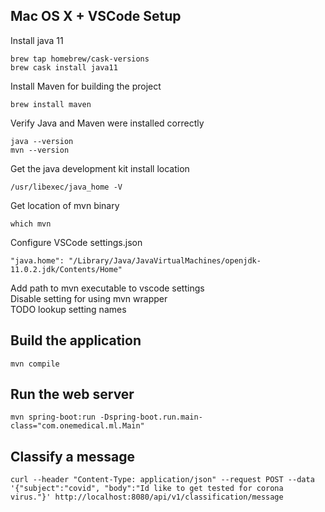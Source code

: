 ## Mac OS X + VSCode Setup
Install java 11
```
brew tap homebrew/cask-versions
brew cask install java11
```

Install Maven for building the project
```
brew install maven
```

Verify Java and Maven were installed correctly
```
java --version
mvn --version
```

Get the java development kit install location
```
/usr/libexec/java_home -V
```

Get location of mvn binary
```
which mvn
```

Configure VSCode settings.json
```
"java.home": "/Library/Java/JavaVirtualMachines/openjdk-11.0.2.jdk/Contents/Home"
```

Add path to mvn executable to vscode settings  
Disable setting for using mvn wrapper  
TODO lookup setting names  

## Build the application
```
mvn compile
```

## Run the web server
```
mvn spring-boot:run -Dspring-boot.run.main-class="com.onemedical.ml.Main"
```

## Classify a message
```
curl --header "Content-Type: application/json" --request POST --data '{"subject":"covid", "body":"Id like to get tested for corona virus."}' http://localhost:8080/api/v1/classification/message
```
